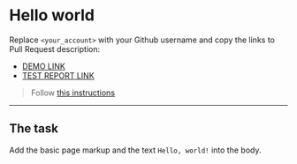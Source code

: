 # Hello world
Replace `<your_account>` with your Github username and copy the links to Pull Request description:
- [DEMO LINK](https://vitaliy-martynyuk.github.io/layout_hello-world/)
- [TEST REPORT LINK](https://vitaliy-martynyuk.github.io/layout_hello-world/report/html_report/)

> Follow [this instructions](https://github.com/mate-academy/layout_task-guideline#how-to-solve-the-layout-tasks-on-github)
___

## The task 
Add the basic page markup and the text `Hello, world!` into the body.
